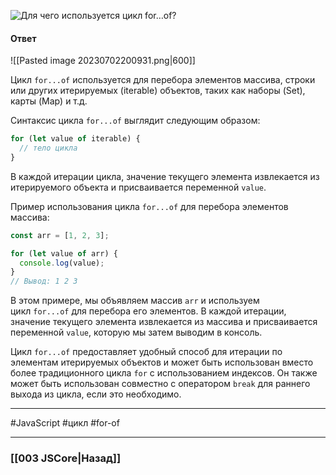 ![Для чего используется цикл `for…of`?](https://youtu.be/G4iYlbilozM?t=223)

#### Ответ

![[Pasted image 20230702200931.png|600]]

Цикл `for...of` используется для перебора элементов массива, строки или других итерируемых (iterable) объектов, таких как наборы (Set), карты (Map) и т.д.

Синтаксис цикла `for...of` выглядит следующим образом:

```javascript
for (let value of iterable) {
  // тело цикла
}
```

В каждой итерации цикла, значение текущего элемента извлекается из итерируемого объекта и присваивается переменной `value`.

Пример использования цикла `for...of` для перебора элементов массива:

```javascript
const arr = [1, 2, 3];

for (let value of arr) {
  console.log(value);
}
// Вывод: 1 2 3
```

В этом примере, мы объявляем массив `arr` и используем цикл `for...of` для перебора его элементов. В каждой итерации, значение текущего элемента извлекается из массива и присваивается переменной `value`, которую мы затем выводим в консоль.

Цикл `for...of` предоставляет удобный способ для итерации по элементам итерируемых объектов и может быть использован вместо более традиционного цикла `for` с использованием индексов. Он также может быть использован совместно с оператором `break` для раннего выхода из цикла, если это необходимо.

___
 #JavaScript #цикл #for-of

___

### [[003 JSCore|Назад]]